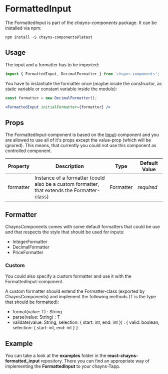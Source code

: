 # FormattedInput

The FormattedInput is part of the *chayns-components* package. It can be installed via npm:
```
npm install -S chayns-components@latest
```


## Usage

The input and a formatter has to be imported:

```jsx harmony
import { FormattedInput, DecimalFormatter } from 'chayns-components';
```

You have to instantiate the formatter once
(maybe inside the constructor, as static variable or constant variable inside the module):

```jsx harmony
const formatter = new DecimalFormatter();

<FormattedInput initialFormatter={formatter} />
```


## Props

The FormattedInput-component is based on the [Input](../react-chayns-input)-component and you are
allowed to use all of it's props except the value-prop (which will be ignored).
This means, that currently you could not use this component as controlled component.

| Property     | Description                                                                                  | Type           | Default Value |
|--------------|----------------------------------------------------------------------------------------------|----------------|---------------|
| formatter    | Instance of a formatter (could also be a custom formatter, that extends the Formatter-class) | Formatter      | *required*    |

## Formatter
ChaynsComponents comes with some default formatters that could be use and that respects the style
that should be used for inputs:
- IntegerFormatter
- DecimalFormatter
- PriceFormatter

### Custom
You could also specify a custom formatter and use it with the FormattedInput-component.

A custom formatter should extend the Formatter-class (exported by ChaynsComponents) and implement the
following methods (T is the type that should be formatted):
- format(value: T) : String
- parse(value: String) : T
- validate(value: String, selection: { start: int, end: int }) : { valid: boolean, selection: { start: int, end: int } }

## Example

You can take a look at the **examples** folder in the **react-chayns-formatted_input** repository. There you can find an appropriate way of implementing the **FormattedInput** to your chayns-Tapp.

